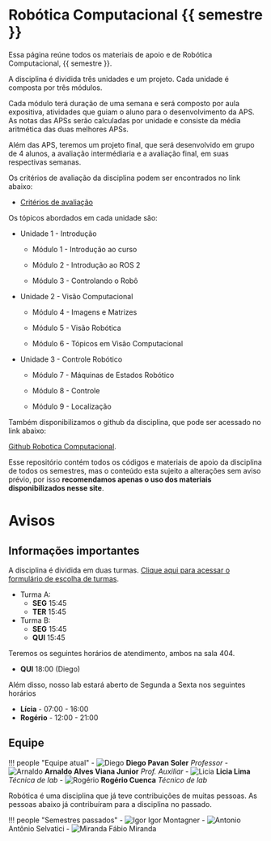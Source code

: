 # Robótica Computacional {{ semestre }}

Essa página reúne todos os materiais de apoio e de Robótica Computacional, {{ semestre }}. 

A disciplina é dividida três unidades e um projeto. Cada unidade é composta por três módulos.

Cada módulo terá duração de uma semana e será composto por aula expositiva, atividades que guiam o aluno para o desenvolvimento da APS. As notas das APSs serão calculadas por unidade e consiste da média aritmética das duas melhores APSs.

Além das APS, teremos um projeto final, que será desenvolvido em grupo de 4 alunos, a avaliação intermédiaria e a avaliação final, em suas respectivas semanas.

Os critérios de avaliação da disciplina podem ser encontrados no link abaixo:
- [Critérios de avaliação](criterios.md)

Os tópicos abordados em cada unidade são:

* Unidade 1 - Introdução

    * Módulo 1 - Introdução ao curso

    * Módulo 2 - Introdução ao ROS 2

    * Módulo 3 -  Controlando o Robô

* Unidade 2 - Visão Computacional

    * Módulo 4 - Imagens e Matrizes

    * Módulo 5 - Visão Robótica

    * Módulo 6 - Tópicos em Visão Computacional

* Unidade 3 - Controle Robótico

    * Módulo 7 - Máquinas de Estados Robótico

    * Módulo 8 - Controle

    * Módulo 9 - Localização

Também disponibilizamos o github da disciplina, que pode ser acessado no link abaixo:

[Github Robotica Computacional](https://github.com/Insper/robotica-computacional). 

Esse repositório contém todos os códigos e materiais de apoio da disciplina de todos os semestres, mas o conteúdo esta sujeito a alterações sem aviso prévio, por isso **recomendamos apenas o uso dos materiais disponibilizados nesse site**.

# Avisos

## Informações importantes

A disciplina é dividida em duas turmas. [Clique aqui para acessar o formulário de escolha de turmas](https://forms.office.com/r/kTZh8Cikjj).

- Turma A: 
    - **SEG** 15:45 
    - **TER** 15:45
- Turma B: 
    - **SEG** 15:45 
    - **QUI** 15:45

Teremos os seguintes horários de atendimento, ambos na sala 404. 

- **QUI** 18:00 (Diego) 

Além disso, nosso lab estará aberto de Segunda a Sexta nos seguintes horários

- **Lícia** - 07:00 - 16:00
- **Rogério** - 12:00 - 21:00

## Equipe

!!! people "Equipe atual"
    - ![Diego](equipe/diego.jpg) **Diego Pavan Soler** *Professor*
    - ![Arnaldo](equipe/arnaldo.jpeg) **Arnaldo Alves Viana Junior** *Prof. Auxiliar*
    - ![Licia](equipe/licia.jpeg) **Licia Lima** *Técnica de lab*
    - ![Rogério](equipe/rogerio.jpeg) **Rogério Cuenca** *Técnico de lab*


Robótica é uma disciplina que já teve contribuições de muitas pessoas. As pessoas abaixo já contribuíram para a disciplina no passado.

!!! people "Semestres passados"
    - ![Igor](equipe/igor.jpg) Igor Montagner
    - ![Antonio](equipe/antonio.jpeg) Antônio Selvatici
    - ![Miranda](equipe/miranda.png) Fábio Miranda
